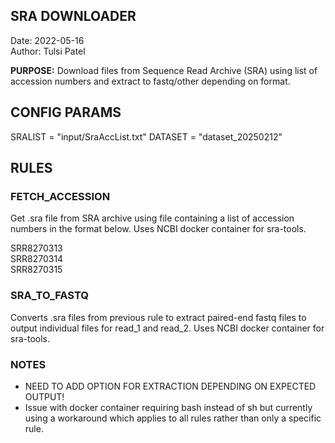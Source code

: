 ## SRA DOWNLOADER
Date: 2022-05-16    
Author: Tulsi Patel   

**PURPOSE:**
Download files from Sequence Read Archive (SRA) using list of accession numbers and extract to fastq/other depending on format.   

## CONFIG PARAMS

SRALIST = "input/SraAccList.txt"
DATASET = "dataset_20250212"

## RULES
### FETCH_ACCESSION
Get .sra file from SRA archive using file containing a list of accession numbers in the format below. Uses NCBI docker container for sra-tools.

SRR8270313    
SRR8270314    
SRR8270315    

### SRA_TO_FASTQ
Converts .sra files from previous rule to extract paired-end fastq files to output individual files for read_1 and read_2. Uses NCBI docker container for sra-tools.

### NOTES
- NEED TO ADD OPTION FOR EXTRACTION DEPENDING ON EXPECTED OUTPUT!
- Issue with docker container requiring bash instead of sh but currently using a workaround which applies to all rules rather than only a specific rule. 
